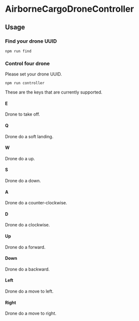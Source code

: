 # AirborneCargoDroneController

## Usage

### Find your drone UUID

```
npm run find
```

### Control four drone

Please set your drone UUID.

```
npm run controller
```

These are the keys that are currently supported.

#### E
Drone to take off.

#### Q
Drone do a soft landing.

#### W
Drone do a up.

#### S
Drone do a down.

#### A
Drone do a counter-clockwise.

#### D
Drone do a clockwise.

#### Up
Drone do a forward.

#### Down
Drone do a backward.

#### Left
Drone do a move to left.

#### Right
Drone do a move to right.
